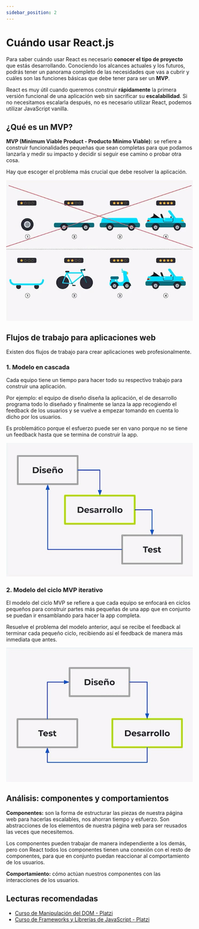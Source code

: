 ```yaml
---
sidebar_position: 2
---
```


# Cuándo usar React.js

Para saber cuándo usar React es necesario **conocer el tipo de proyecto** que estás desarrollando. Conociendo los alcances actuales y los futuros, podrás tener un panorama completo de las necesidades que vas a cubrir y cuáles son las funciones básicas que debe tener para ser un **MVP**.

React es muy útil cuando queremos construir **rápidamente** la primera versión funcional de una aplicación web sin sacrificar su **escalabilidad**. Si no necesitamos escalarla después, no es necesario utilizar React, podemos utilizar JavaScript vanilla.

## ¿Qué es un MVP?

**MVP (Minimum Viable Product - Producto Mínimo Viable):** se refiere a construir funcionalidades pequeñas que sean completas para que podamos lanzarla y medir su impacto y decidir si seguir ese camino o probar otra cosa.

Hay que escoger el problema más crucial que debe resolver la aplicación.

![MVP](./img/mvp.jpeg)

## Flujos de trabajo para aplicaciones web

Existen dos flujos de trabajo para crear aplicaciones web profesionalmente.

### 1. Modelo en cascada

Cada equipo tiene un tiempo para hacer todo su respectivo trabajo para construir una aplicación.

Por ejemplo: el equipo de diseño diseña la aplicación, el de desarrollo programa todo lo diseñado y finalmente se lanza la app recogiendo el feedback de los usuarios y se vuelve a empezar tomando en cuenta lo dicho por los usuarios.

Es problemático porque el esfuerzo puede ser en vano porque no se tiene un feedback hasta que se termina de construir la app.

![Modelo en Cascada](./img/ModeloEnCascada.jpeg)

### 2. Modelo del ciclo MVP iterativo

El modelo del ciclo MVP se refiere a que cada equipo se enfocará en ciclos pequeños para construir partes más pequeñas de una app que en conjunto se puedan ir ensamblando para hacer la app completa.

Resuelve el problema del modelo anterior, aquí se recibe el feedback al terminar cada pequeño ciclo, recibiendo así el feedback de manera más inmediata que antes.

![MVPIterativo](./img/MVPIterativo.jpeg)

## Análisis: componentes y comportamientos

**Componentes:** son la forma de estructurar las piezas de nuestra página web para hacerlas escalables, nos ahorran tiempo y esfuerzo. Son abstracciones de los elementos de nuestra página web para ser reusados las veces que necesitemos.

Los componentes pueden trabajar de manera independiente a los demás, pero con React todos los componentes tienen una conexión con el resto de componentes, para que en conjunto puedan reaccionar al comportamiento de los usuarios.

**Comportamiento:** cómo actúan nuestros componentes con las interacciones de los usuarios.

## Lecturas recomendadas

- [Curso de Manipulación del DOM - Platzi](https://platzi.com/cursos/dom/)
- [Curso de Frameworks y Librerías de JavaScript - Platzi](https://platzi.com/cursos/frameworks-javascript/)
